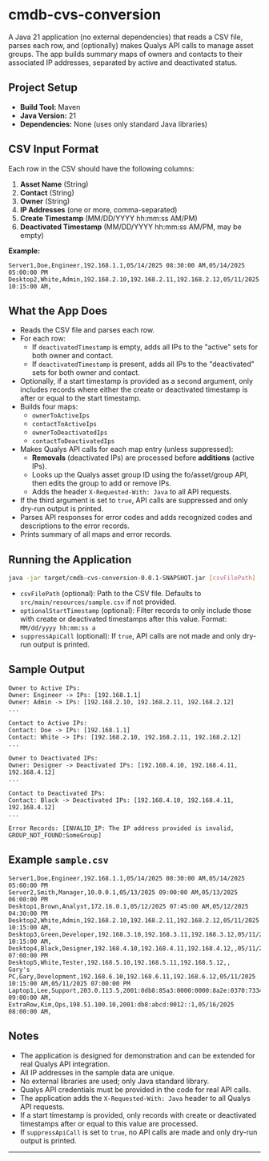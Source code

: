 # cmdb-cvs-conversion

A Java 21 application (no external dependencies) that reads a CSV file, parses each row, and (optionally) makes Qualys API calls to manage asset groups. The app builds summary maps of owners and contacts to their associated IP addresses, separated by active and deactivated status.

## Project Setup

- **Build Tool:** Maven
- **Java Version:** 21
- **Dependencies:** None (uses only standard Java libraries)

## CSV Input Format

Each row in the CSV should have the following columns:

1. **Asset Name** (String)
2. **Contact** (String)
3. **Owner** (String)
4. **IP Addresses** (one or more, comma-separated)
5. **Create Timestamp** (MM/DD/YYYY hh:mm:ss AM/PM)
6. **Deactivated Timestamp** (MM/DD/YYYY hh:mm:ss AM/PM, may be empty)

**Example:**
```
Server1,Doe,Engineer,192.168.1.1,05/14/2025 08:30:00 AM,05/14/2025 05:00:00 PM
Desktop2,White,Admin,192.168.2.10,192.168.2.11,192.168.2.12,05/11/2025 10:15:00 AM,
```

## What the App Does

- Reads the CSV file and parses each row.
- For each row:
  - If `deactivatedTimestamp` is empty, adds all IPs to the "active" sets for both owner and contact.
  - If `deactivatedTimestamp` is present, adds all IPs to the "deactivated" sets for both owner and contact.
- Optionally, if a start timestamp is provided as a second argument, only includes records where either the create or deactivated timestamp is after or equal to the start timestamp.
- Builds four maps:
  - `ownerToActiveIps`
  - `contactToActiveIps`
  - `ownerToDeactivatedIps`
  - `contactToDeactivatedIps`
- Makes Qualys API calls for each map entry (unless suppressed):
  - **Removals** (deactivated IPs) are processed before **additions** (active IPs).
  - Looks up the Qualys asset group ID using the fo/asset/group API, then edits the group to add or remove IPs.
  - Adds the header `X-Requested-With: Java` to all API requests.
- If the third argument is set to `true`, API calls are suppressed and only dry-run output is printed.
- Parses API responses for error codes and adds recognized codes and descriptions to the error records.
- Prints summary of all maps and error records.

## Running the Application

```sh
java -jar target/cmdb-cvs-conversion-0.0.1-SNAPSHOT.jar [csvFilePath] [optionalStartTimestamp] [suppressApiCall]
```
- `csvFilePath` (optional): Path to the CSV file. Defaults to `src/main/resources/sample.csv` if not provided.
- `optionalStartTimestamp` (optional): Filter records to only include those with create or deactivated timestamps after this value. Format: `MM/dd/yyyy hh:mm:ss a`
- `suppressApiCall` (optional): If `true`, API calls are not made and only dry-run output is printed.

## Sample Output

```
Owner to Active IPs:
Owner: Engineer -> IPs: [192.168.1.1]
Owner: Admin -> IPs: [192.168.2.10, 192.168.2.11, 192.168.2.12]
...

Contact to Active IPs:
Contact: Doe -> IPs: [192.168.1.1]
Contact: White -> IPs: [192.168.2.10, 192.168.2.11, 192.168.2.12]
...

Owner to Deactivated IPs:
Owner: Designer -> Deactivated IPs: [192.168.4.10, 192.168.4.11, 192.168.4.12]
...

Contact to Deactivated IPs:
Contact: Black -> Deactivated IPs: [192.168.4.10, 192.168.4.11, 192.168.4.12]
...

Error Records: [INVALID_IP: The IP address provided is invalid, GROUP_NOT_FOUND:SomeGroup]
```

## Example `sample.csv`

```
Server1,Doe,Engineer,192.168.1.1,05/14/2025 08:30:00 AM,05/14/2025 05:00:00 PM
Server2,Smith,Manager,10.0.0.1,05/13/2025 09:00:00 AM,05/13/2025 06:00:00 PM
Desktop1,Brown,Analyst,172.16.0.1,05/12/2025 07:45:00 AM,05/12/2025 04:30:00 PM
Desktop2,White,Admin,192.168.2.10,192.168.2.11,192.168.2.12,05/11/2025 10:15:00 AM,
Desktop3,Green,Developer,192.168.3.10,192.168.3.11,192.168.3.12,05/11/2025 10:15:00 AM,
Desktop4,Black,Designer,192.168.4.10,192.168.4.11,192.168.4.12,,05/11/2025 07:00:00 PM
Desktop5,White,Tester,192.168.5.10,192.168.5.11,192.168.5.12,,
Gary's PC,Gary,Development,192.168.6.10,192.168.6.11,192.168.6.12,05/11/2025 10:15:00 AM,05/11/2025 07:00:00 PM
Laptop1,Lee,Support,203.0.113.5,2001:0db8:85a3:0000:0000:8a2e:0370:7334,05/15/2025 09:00:00 AM,
ExtraRow,Kim,Ops,198.51.100.10,2001:db8:abcd:0012::1,05/16/2025 08:00:00 AM,
```

## Notes

- The application is designed for demonstration and can be extended for real Qualys API integration.
- All IP addresses in the sample data are unique.
- No external libraries are used; only Java standard library.
- Qualys API credentials must be provided in the code for real API calls.
- The application adds the `X-Requested-With: Java` header to all Qualys API requests.
- If a start timestamp is provided, only records with create or deactivated timestamps after or equal to this value are processed.
- If `suppressApiCall` is set to `true`, no API calls are made and only dry-run output is printed.

---